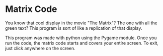 # Matrix Code
You know that cool display in the movie "The Matrix"? The one with all the green text? This program is sort of like a replication of that display.

This program was made with python using the Pygame module. Once you run the code, the matrix code starts and covers your entire screen. To exit, just click anywhere on the screen.
